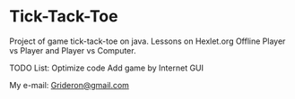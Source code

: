 Tick-Tack-Toe
=============

Project of game tick-tack-toe on java. Lessons on Hexlet.org
Offline Player vs Player and Player vs Computer.

TODO List:
Optimize code
Add game by Internet
GUI

My e-mail: Grideron@gmail.com